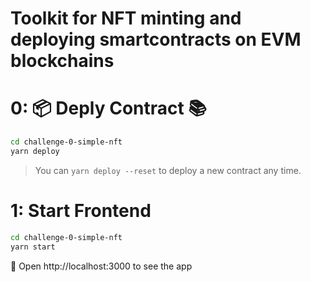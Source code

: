 # Toolkit for NFT minting and deploying smartcontracts on EVM blockchains
# 0: 📦 Deply Contract 📚

```sh
cd challenge-0-simple-nft
yarn deploy 
```
> You can `yarn deploy --reset` to deploy a new contract any time.
#  1: Start Frontend

```sh
cd challenge-0-simple-nft
yarn start
```
📱 Open http://localhost:3000 to see the app

